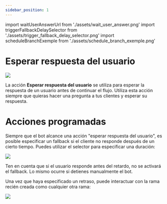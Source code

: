 ```yaml
---
sidebar_position: 1
---
```


import waitUserAnswerUrl from './assets/wait_user_answer.png'
import triggerFallbackDelaySelector from './assets/trigger_fallback_delay_selector.png'
import scheduleBranchExemple from './assets/schedule_branch_exemple.png'

# Esperar respuesta del usuario

<img src={waitUserAnswerUrl} width={180} />

La acción **Esperar respuesta del usuario** se utiliza para esperar la respuesta de un usuario antes de continuar el flujo. Utiliza esta acción siempre que quieras hacer una pregunta a tus clientes y esperar su respuesta.

# Acciones programadas

Siempre que el bot alcance una acción "esperar respuesta del usuario", es posible especificar un fallback si el cliente no responde después de un cierto tiempo. Puedes utilizar el selector para especificar una duración:

<img src={triggerFallbackDelaySelector} width={180} />

Ten en cuenta que si el usuario responde antes del retardo, no se activará el fallback. Lo mismo ocurre si detienes manualmente el bot.

Una vez que haya especificado un retraso, puede interactuar con la rama recién creada como cualquier otra rama:

<img src={scheduleBranchExemple} width={180} />
